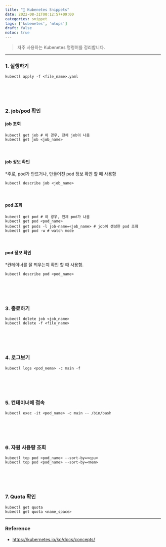 ```yaml
---
title: "🎯 Kubenetes Snippets"
date: 2022-08-31T00:12:57+09:00
categories: snippet
tags: ['kubenetes', 'mlops']
draft: false
notoc: true
---
```




> 자주 사용하는 Kubenetes 명령어를 정리합니다.

---



### 1. 실행하기

```
kubectl apply -f <file_name>.yaml
```

　

　

### 2.  job/pod 확인

#### job 조회

```
kubectl get job # 이 경우, 전체 job이 나옴
kubectl get job <job_name>
```

　

#### job 정보 확인

*주로, pod가 안뜨거나, 만들어진 pod 정보 확인 할 때 사용함

```
kubectl describe job <job_name>
```

　

#### pod 조회

```
kubectl get pod # 이 경우, 전체 pod가 나옴
kubectl get pod <pod_name>
kubectl get pods -l job-name=<job_name> # job이 생성한 pod 조회
kubectl get pod -w # watch mode
```

　

#### pod 정보 확인

*컨테이너를 잘 띄우는지 확인 할 때 사용함.

```
kubectl describe pod <pod_name>
```

　　

　

### 3. 종료하기

```
kubectl delete job <job_name>
kubectl delete -f <file_name>
```

　

　

### 4. 로그보기

```
kubectl logs <pod_nema> -c main -f
```

　

　

### 5. 컨테이너에 접속

```
kubectl exec -it <pod_name> -c main -- /bin/bash
```

　

　

### 6. 자원 사용량 조회

```
kubectl top pod <pod_name> --sort-by=<cpu>
kubectl top pod <pod_name> --sort-by=<mem>
```

　

　

### 7. Quota 확인

```
kubectl get quota
kubectl get quota <name_space>
```

---

### Reference

- https://kubernetes.io/ko/docs/concepts/